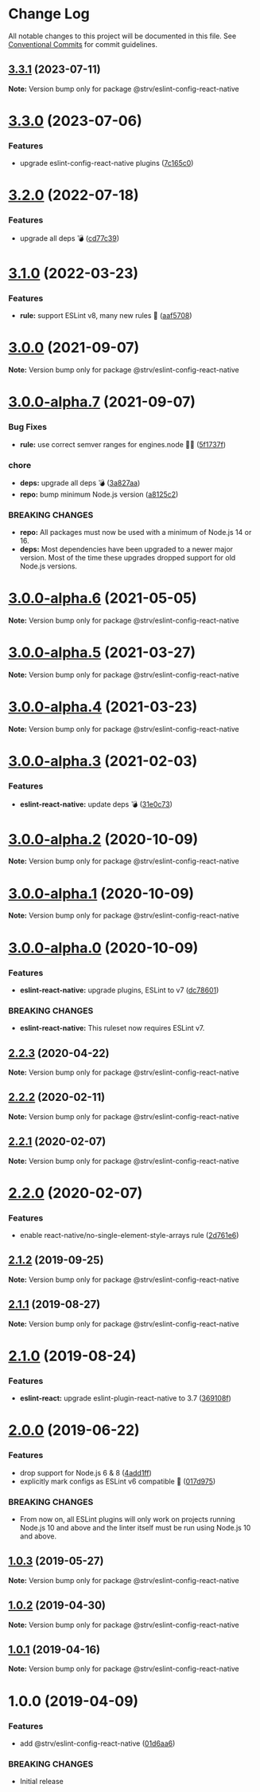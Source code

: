 # Change Log

All notable changes to this project will be documented in this file.
See [Conventional Commits](https://conventionalcommits.org) for commit guidelines.

## [3.3.1](https://github.com/strvcom/code-quality-tools/compare/@strv/eslint-config-react-native@3.3.0...@strv/eslint-config-react-native@3.3.1) (2023-07-11)

**Note:** Version bump only for package @strv/eslint-config-react-native





# [3.3.0](https://github.com/strvcom/code-quality-tools/compare/@strv/eslint-config-react-native@3.2.0...@strv/eslint-config-react-native@3.3.0) (2023-07-06)


### Features

* upgrade eslint-config-react-native plugins ([7c165c0](https://github.com/strvcom/code-quality-tools/commit/7c165c0fb978f40c021674d17b614c3b3b403ee0))





# [3.2.0](https://github.com/strvcom/code-quality-tools/compare/@strv/eslint-config-react-native@3.1.0...@strv/eslint-config-react-native@3.2.0) (2022-07-18)


### Features

* upgrade all deps 💣 ([cd77c39](https://github.com/strvcom/code-quality-tools/commit/cd77c39ae6806e7531396040a35908da51a8b12c))





# [3.1.0](https://github.com/strvcom/code-quality-tools/compare/@strv/eslint-config-react-native@3.0.0...@strv/eslint-config-react-native@3.1.0) (2022-03-23)


### Features

* **rule:** support ESLint v8, many new rules 🎉 ([aaf5708](https://github.com/strvcom/code-quality-tools/commit/aaf57085da9498c1425b107d5f1d1e4f353dd000))





# [3.0.0](https://github.com/strvcom/code-quality-tools/compare/@strv/eslint-config-react-native@3.0.0-alpha.7...@strv/eslint-config-react-native@3.0.0) (2021-09-07)

**Note:** Version bump only for package @strv/eslint-config-react-native





# [3.0.0-alpha.7](https://github.com/strvcom/code-quality-tools/compare/@strv/eslint-config-react-native@3.0.0-alpha.6...@strv/eslint-config-react-native@3.0.0-alpha.7) (2021-09-07)


### Bug Fixes

* **rule:** use correct semver ranges for engines.node 🤦‍♂️ ([5f1737f](https://github.com/strvcom/code-quality-tools/commit/5f1737fb43dce5a7099cfc448cd98ee3cbf9879b))


### chore

* **deps:** upgrade all deps 💣 ([3a827aa](https://github.com/strvcom/code-quality-tools/commit/3a827aa2fe0f62a055de69323665ba03cd7eaf08))
* **repo:** bump minimum Node.js version ([a8125c2](https://github.com/strvcom/code-quality-tools/commit/a8125c2772a67a4565786667fb95f4b32b9b468c))


### BREAKING CHANGES

* **repo:** All packages must now be used with a minimum of Node.js 14 or 16.
* **deps:** Most dependencies have been upgraded to a newer major version. Most of the time these upgrades dropped support for old Node.js versions.





# [3.0.0-alpha.6](https://github.com/strvcom/code-quality-tools/compare/@strv/eslint-config-react-native@3.0.0-alpha.5...@strv/eslint-config-react-native@3.0.0-alpha.6) (2021-05-05)

**Note:** Version bump only for package @strv/eslint-config-react-native





# [3.0.0-alpha.5](https://github.com/strvcom/code-quality-tools/compare/@strv/eslint-config-react-native@3.0.0-alpha.4...@strv/eslint-config-react-native@3.0.0-alpha.5) (2021-03-27)

**Note:** Version bump only for package @strv/eslint-config-react-native





# [3.0.0-alpha.4](https://github.com/strvcom/code-quality-tools/compare/@strv/eslint-config-react-native@3.0.0-alpha.3...@strv/eslint-config-react-native@3.0.0-alpha.4) (2021-03-23)

**Note:** Version bump only for package @strv/eslint-config-react-native





# [3.0.0-alpha.3](https://github.com/strvcom/code-quality-tools/compare/@strv/eslint-config-react-native@3.0.0-alpha.2...@strv/eslint-config-react-native@3.0.0-alpha.3) (2021-02-03)


### Features

* **eslint-react-native:** update deps 💣 ([31e0c73](https://github.com/strvcom/code-quality-tools/commit/31e0c739970440fe6696a0a992f5810d0bedddbb))





# [3.0.0-alpha.2](https://github.com/strvcom/code-quality-tools/compare/@strv/eslint-config-react-native@3.0.0-alpha.1...@strv/eslint-config-react-native@3.0.0-alpha.2) (2020-10-09)

**Note:** Version bump only for package @strv/eslint-config-react-native





# [3.0.0-alpha.1](https://github.com/strvcom/code-quality-tools/compare/@strv/eslint-config-react-native@3.0.0-alpha.0...@strv/eslint-config-react-native@3.0.0-alpha.1) (2020-10-09)

**Note:** Version bump only for package @strv/eslint-config-react-native





# [3.0.0-alpha.0](https://github.com/strvcom/code-quality-tools/compare/@strv/eslint-config-react-native@2.2.3...@strv/eslint-config-react-native@3.0.0-alpha.0) (2020-10-09)


### Features

* **eslint-react-native:** upgrade plugins, ESLint to v7 ([dc78601](https://github.com/strvcom/code-quality-tools/commit/dc78601902765c36cd747732fea765be66d6b5dd))


### BREAKING CHANGES

* **eslint-react-native:** This ruleset now requires ESLint v7.





## [2.2.3](https://github.com/strvcom/code-quality-tools/compare/@strv/eslint-config-react-native@2.2.2...@strv/eslint-config-react-native@2.2.3) (2020-04-22)

**Note:** Version bump only for package @strv/eslint-config-react-native





## [2.2.2](https://github.com/strvcom/code-quality-tools/compare/@strv/eslint-config-react-native@2.2.1...@strv/eslint-config-react-native@2.2.2) (2020-02-11)

**Note:** Version bump only for package @strv/eslint-config-react-native





## [2.2.1](https://github.com/strvcom/code-quality-tools/compare/@strv/eslint-config-react-native@2.2.0...@strv/eslint-config-react-native@2.2.1) (2020-02-07)

**Note:** Version bump only for package @strv/eslint-config-react-native





# [2.2.0](https://github.com/strvcom/code-quality-tools/compare/@strv/eslint-config-react-native@2.1.2...@strv/eslint-config-react-native@2.2.0) (2020-02-07)


### Features

* enable react-native/no-single-element-style-arrays rule ([2d761e6](https://github.com/strvcom/code-quality-tools/commit/2d761e6))





## [2.1.2](https://github.com/strvcom/code-quality-tools/compare/@strv/eslint-config-react-native@2.1.1...@strv/eslint-config-react-native@2.1.2) (2019-09-25)

**Note:** Version bump only for package @strv/eslint-config-react-native





## [2.1.1](https://github.com/strvcom/code-quality-tools/compare/@strv/eslint-config-react-native@2.1.0...@strv/eslint-config-react-native@2.1.1) (2019-08-27)

**Note:** Version bump only for package @strv/eslint-config-react-native





# [2.1.0](https://github.com/strvcom/code-quality-tools/compare/@strv/eslint-config-react-native@2.0.0...@strv/eslint-config-react-native@2.1.0) (2019-08-24)


### Features

* **eslint-react:** upgrade eslint-plugin-react-native to 3.7 ([369108f](https://github.com/strvcom/code-quality-tools/commit/369108f))





# [2.0.0](https://github.com/strvcom/code-quality-tools/compare/@strv/eslint-config-react-native@1.0.3...@strv/eslint-config-react-native@2.0.0) (2019-06-22)


### Features

* drop support for Node.js 6 & 8 ([4add1ff](https://github.com/strvcom/code-quality-tools/commit/4add1ff))
* explicitly mark configs as ESLint v6 compatible 🎉 ([017d975](https://github.com/strvcom/code-quality-tools/commit/017d975))


### BREAKING CHANGES

* From now on, all ESLint plugins will only work on projects running Node.js 10 and above and the linter itself must be run using Node.js 10 and above.





## [1.0.3](https://github.com/strvcom/code-quality-tools/compare/@strv/eslint-config-react-native@1.0.2...@strv/eslint-config-react-native@1.0.3) (2019-05-27)

**Note:** Version bump only for package @strv/eslint-config-react-native





## [1.0.2](https://github.com/strvcom/code-quality-tools/compare/@strv/eslint-config-react-native@1.0.1...@strv/eslint-config-react-native@1.0.2) (2019-04-30)

**Note:** Version bump only for package @strv/eslint-config-react-native





## [1.0.1](https://github.com/strvcom/code-quality-tools/compare/@strv/eslint-config-react-native@1.0.0...@strv/eslint-config-react-native@1.0.1) (2019-04-16)

**Note:** Version bump only for package @strv/eslint-config-react-native





# 1.0.0 (2019-04-09)


### Features

* add @strv/eslint-config-react-native ([01d6aa6](https://github.com/strvcom/code-quality-tools/commit/01d6aa6))


### BREAKING CHANGES

* Initial release
